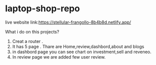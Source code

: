 # laptop-shop-repo
live website link:https://stellular-frangollo-8b4b8d.netlify.app/

What i do on this projects?
1. Creat a router .
2. It has 5 page . Thare are Home,review,dashbord,about and blogs
3. in dashbord page you can see chart on investment,sell and reveneo.
4. In review page we are added few user review.   

